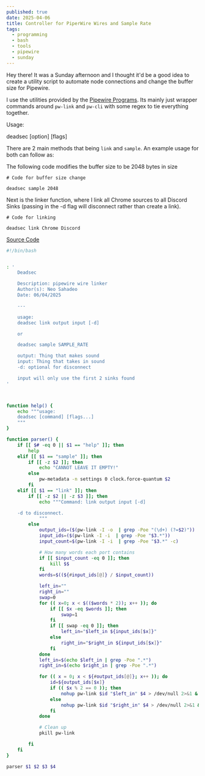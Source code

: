 ```yaml
---
published: true
date: 2025-04-06
title: Controller for PiperWire Wires and Sample Rate
tags:
  - programming
  - bash
  - tools
  - pipewire
  - sunday
---
```

Hey there! It was a Sunday afternoon and I thought it'd be a good idea to create a utility script to automate node connections and change the buffer size for Pipewire.

I use the utilities provided by the [Pipewire Programs](https://docs.pipewire.org/page_programs.html). Its mainly just wrapper commands around `pw-link` and `pw-cli` with some regex to tie everything together.

Usage:

deadsec \[option\] \[flags\]

There are 2 main methods that being `link` and `sample`. An example usage for both can follow as:

The following code modifies the buffer size to be 2048 bytes in size

```
# Code for buffer size change

deadsec sample 2048
```

Next is the linker function, where I link all Chrome sources to all Discord Sinks (passing in the -d flag will disconnect rather than create a link).

```
# Code for linking

deadsec link Chrome Discord
```

[Source Code](https://gist.github.com/NeoSahadeo/6febda30e303e994f718d344f7a55bfb)

```bash
#!/bin/bash


: '
	Deadsec

	Description: pipewire wire linker
	Author(s): Neo Sahadeo
	Date: 06/04/2025

	---

	usage:
	deadsec link output input [-d]

	or

	deadsec sample SAMPLE_RATE

	output: Thing that makes sound
	input: Thing that takes in sound
	-d: optional for disconnect

	input will only use the first 2 sinks found
'



function help() {
	echo """usage:
	deadsec [command] [flags...]
	"""
}

function parser() {
	if [[ $# -eq 0 || $1 == "help" ]]; then
		help
	elif [[ $1 == "sample" ]]; then
		if [[ -z $2 ]]; then
			echo "CANNOT LEAVE IT EMPTY!"
		else
			pw-metadata -n settings 0 clock.force-quantum $2
		fi
	elif [[ $1 == "link" ]]; then
		if [[ -z $2 || -z $3 ]]; then
			echo """Command: link output input [-d]

	-d to disconnect.
			"""
		else
			output_ids=($(pw-link -I -o  | grep -Poe "(\d+) (?=$2)"))
			input_ids=($(pw-link -I -i  | grep -Poe "$3.*"))
			input_count=$(pw-link -I -i  | grep -Poe "$3.*" -c)

			# How many words each port contains
			if [[ $input_count -eq 0 ]]; then
				kill $$
			fi
			words=$((${#input_ids[@]} / $input_count))

			left_in=""
			right_in=""
			swap=0
			for (( x=0; x < $(($words * 2)); x++ )); do
				if [[ $x -eq $words ]]; then
					swap=1
				fi
				if [[ swap -eq 0 ]]; then
					left_in="$left_in ${input_ids[$x]}"
				else
					right_in="$right_in ${input_ids[$x]}"
				fi
			done
			left_in=$(echo $left_in | grep -Poe ".*")
			right_in=$(echo $right_in | grep -Poe ".*")

			for (( x = 0; x < ${#output_ids[@]}; x++ )); do
				id=${output_ids[$x]}
				if (( $x % 2 == 0 )); then
					nohup pw-link $id "$left_in" $4 > /dev/null 2>&1 &
				else
					nohup pw-link $id "$right_in" $4 > /dev/null 2>&1 &
				fi
			done

			# Clean up
			pkill pw-link

		fi
	fi
}

parser $1 $2 $3 $4
```
